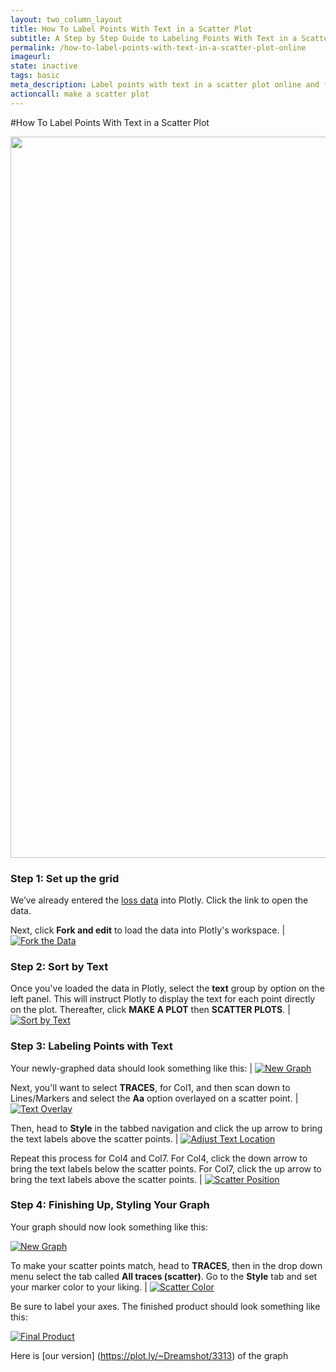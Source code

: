 ```yaml
---
layout: two_column_layout
title: How To Label Points With Text in a Scatter Plot
subtitle: A Step by Step Guide to Labeling Points With Text in a Scatter Plot
permalink: /how-to-label-points-with-text-in-a-scatter-plot-online
imageurl: 
state: inactive
tags: basic
meta_description: Label points with text in a scatter plot online and for free with Plotly
actioncall: make a scatter plot
---
```


#How To Label Points With Text in a Scatter Plot

<div>
    <a href="https://plot.ly/~Dreamshot/3318" target="_blank" title="Company Losses" style="display: block; text-align: center;"><img src="https://plot.ly/~Dreamshot/3318.png" alt="Company Losses" style="max-width: 100%;width: 1154px;"  width="1154" onerror="this.onerror=null;this.src='https://plot.ly/404.png';" /></a>
    <script data-plotly="Dreamshot:3318" src="https://plot.ly/embed.js" async></script>
</div>

### **Step 1:** Set up the grid

We’ve already entered the [loss data](https://plot.ly/~Dreamshot/3163) into Plotly. Click the link to open the data.

Next, click **Fork and edit** to load the data into Plotly's workspace. | <a href="http://imgur.com/kgcUpBv"><img src="http://i.imgur.com/kgcUpBv.png" title="Fork the Data" /></a>

### **Step 2:** Sort by Text

Once you've loaded the data in Plotly, select the **text** group by option on the left panel. 
This will instruct Plotly to display the text for each point directly on the plot.
Thereafter, click **MAKE A PLOT** then **SCATTER PLOTS**. | <a href="http://imgur.com/FYbjZty"><img src="http://i.imgur.com/FYbjZty.png" title="Sort by Text" /></a>

### **Step 3:** Labeling Points with Text

Your newly-graphed data should look something like this: | <a href="http://imgur.com/Djfz4y0"><img src="http://i.imgur.com/Djfz4y0.png" title="New Graph" /></a>

Next, you'll want to select **TRACES**, for Col1, and then scan down to Lines/Markers and select the **Aa** option overlayed on a scatter point. | <a href="http://imgur.com/RR6XEB0"><img src="http://i.imgur.com/RR6XEB0.png" title="Text Overlay" /></a>

Then, head to **Style** in the tabbed navigation and click the up arrow to bring the text labels above the scatter points. | <a href="http://imgur.com/jZBxIkZ"><img src="http://i.imgur.com/jZBxIkZ.png" title="Adjust Text Location" /></a>

Repeat this process for Col4 and Col7. For Col4, click the down arrow to bring the text labels below the scatter points. For Col7, click the up arrow to bring the text labels above the scatter points. | <a href="http://imgur.com/zoxrGNi"><img src="http://i.imgur.com/zoxrGNi.png" title="Scatter Position" /></a>

### **Step 4:** Finishing Up, Styling Your Graph

Your graph should now look something like this:

<a href="http://imgur.com/IMdRjip"><img src="http://i.imgur.com/IMdRjip.png" title="New Graph" /></a>

To make your scatter points match, head to **TRACES**, then in the drop down menu select the tab called **All traces (scatter)**. Go to the **Style** tab and set your marker color to your liking. |
<a href="http://imgur.com/PNQvQjz"><img src="http://i.imgur.com/PNQvQjz.png" title="Scatter Color" /></a>

Be sure to label your axes. The finished product should look something like this:

<a href="http://imgur.com/88Yl3n2"><img src="http://i.imgur.com/88Yl3n2.png" title="Final Product" /></a>

Here is [our version] (https://plot.ly/~Dreamshot/3313) of the graph

